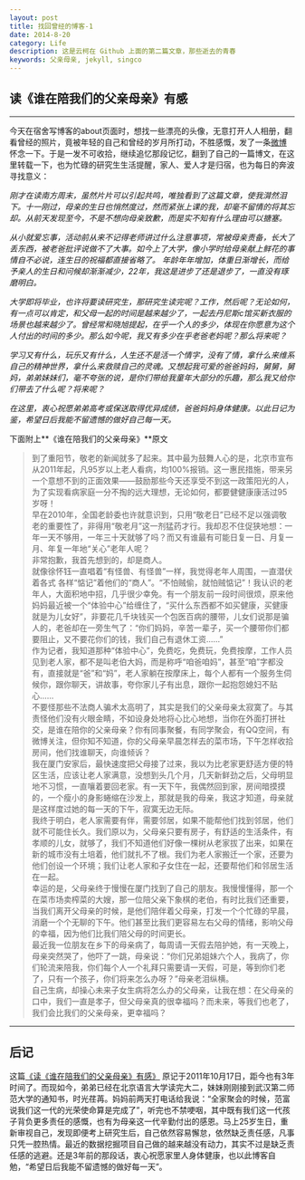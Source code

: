 ```yaml
---
layout: post
title: 找回曾经的博客-1
date: 2014-8-20
category: Life 
description: 这是云柯在 Github 上面的第二篇文章，那些逝去的青春
keywords: 父亲母亲, jekyll, singco
---
```


## 读《谁在陪我们的父亲母亲》有感  
  

***

今天在宿舍写博客的about页面时，想找一些漂亮的头像，无意打开人人相册，翻看曾经的照片，竟被年轻的自己和曾经的岁月所打动，不胜感慨，发了一条[微博](http://weibo.com/1792436651/Bj3uv8uGE?mod=weibotime) 怀念一下。于是一发不可收拾，继续追忆那段记忆，翻到了自己的一篇博文，在这里转载一下，也为忙碌的研究生生活提醒，家人、爱人才是归宿，也为每日的奔波寻找意义：

_刚才在读南方周末，虽然片片可以引起共鸣，唯独看到了这篇文章，使我潸然泪下。十一刚过，母亲的生日也悄然度过，然而紧张上课的我，却毫不留情的将其忘却。从前天发现至今，不是不想向母亲致歉，而是实不知有什么理由可以搪塞。_

_从小就爱忘事，活动前从来不记得老师讲过什么注意事项，常被母亲责备，长大了丢东西，被老爸批评说做不了大事。如今上了大学，像小学时给母亲献上鲜花的事情自不必说，连生日的祝福都直接省略了。
年龄年年增加，体重日渐增长，而给予亲人的生日和问候却渐渐减少，22年，我这是进步了还是退步了，一直没有琢磨明白。_

_大学即将毕业，也许将要读研究生，那研究生读完呢？工作，然后呢？无论如何，有一点可以肯定，和父母一起的时间是越来越少了，一起去丹尼斯c馆买新衣服的场景也越来越少了。曾经常和晓旭提起，在乎一个人的多少，体现在你愿意为这个人付出的时间的多少。那么如今呢，我又有多少在乎老爸老妈呢？那么将来呢？_

_学习又有什么，玩乐又有什么，人生还不是活一个情字，没有了情，拿什么来维系自己的精神世界，拿什么来救赎自己的灵魂。又想起我可爱的爸爸妈妈，舅舅，舅妈，弟弟妹妹们，毫不夸张的说，是你们带给我童年大部分的乐趣，那么我又给你们带去了什么呢？将来呢？_

_在这里，衷心祝愿弟弟高考或保送取得优异成绩，爸爸妈妈身体健康。以此日记为鉴，希望日后我能不留遗憾的做好自己每一天。_

下面附上**《谁在陪我们的父亲母亲》**原文  

> 到了重阳节，敬老的新闻就多了起来。其中最为鼓舞人心的是，北京市宣布从2011年起，凡95岁以上老人看病，均100%报销。这一惠民措施，带来另一个意想不到的正面效果——鼓励那些今天还享受不到这一政策阳光的人，为了实现看病家庭一分不掏的远大理想，无论如何，都要健健康康活过95岁呀！   
早在2010年，全国老龄委也许就意识到，只用“敬老日”已经不足以强调敬老的重要性了，非得用“敬老月”这一剂猛药才行。我却忍不住促狭地想：一年一天不够用，一年三十天就够了吗？而又有谁最有可能日复一日、月复一月、年复一年地“关心”老年人呢？   
> 非常抱歉，我首先想到的，却是商人。   
> 就像徐怀钰一直唱着“有怪兽、有怪兽”一样，我觉得老年人周围，一直潜伏着各式 各样“惦记”着他们的“商人”。“不怕贼偷，就怕贼惦记”！我认识的老年人，大面积地中招，几乎很少幸免。有一个朋友前一段时间很烦，原来他妈妈最近被一个“体验中心”给缠住了，“买什么东西都不如买健康，买健康就是为儿女好”，非要花几千块钱买一个包医百病的腰带，儿女们说那是骗人的，老爸却在一旁生气了：“你们妈妈，辛苦一辈子，买一个腰带你们都要阻止，又不要花你们的钱，我们自己有退休工资……”   
> 作为记者，我知道那种“体验中心”，免费吃，免费玩，免费按摩，工作人员见到老人家，都不是叫老伯大妈，而是称呼“咱爸咱妈”，甚至“咱”字都没有，直接就是“爸”和“妈”，老人家躺在按摩床上，每个人都有一个服务生伺候你，跟你聊天，讲故事，夸你家儿子有出息，跟你一起抱怨媳妇不贴心……   
> 不要怪那些不法商人骗术太高明了，其实是我们的父亲母亲太寂寞了。与其责怪他们没有火眼金睛，不如设身处地将心比心地想，当你在外面打拼社交，是谁在陪你的父亲母亲？你有同事聚餐，有同学聚会，有QQ空间，有微博关注，但你知不知道，你的父母亲早晨怎样去的菜市场，下午怎样收拾房间，他们找谁聊天，向谁倾诉？   
我在厦门安家后，最快速度把父母接了过来，我以为比老家更舒适方便的特区生活，应该让老人家满意，没想到头几个月，几天新鲜劲之后，父母明显地不习惯，一直嚷着要回老家。有一天下午，我偶然回到家，房间暗摸摸的，一个瘦小的身影蜷缩在沙发上，那就是我的母亲，我这才知道，母亲就是这样度过她的每一天的下午，寂寞无边无际。    
> 我终于明白，老人家需要有伴，需要邻居，如果不能帮他们找到邻居，他们就不可能住长久。我们原以为，父母亲只要有房子，有舒适的生活条件，有孝顺的儿女，就够了，我们不知道他们好像一棵树从老家拔了出来，如果在新的城市没有土培着，他们就扎不了根。我们为老人家搬迁一个家，还要为他们创设一个环境；我们让老人家和子女住在一起，还要帮他们和邻居生活在一起。    
幸运的是，父母亲终于慢慢在厦门找到了自己的朋友。我慢慢懂得，那一个在菜市场卖榨菜的大嫂，那一位陪父亲下象棋的老伯，有时比我们还重要，当我们离开父母亲的时候，是他们陪伴着父母亲，打发一个个忙碌的早晨，消磨一个个无聊的下午。他们甚至比我们更容易左右父母的情绪，影响父母的幸福，因为他们比我们陪父母的时间更长。    
> 最近我一位朋友在乡下的母亲病了，每周请一天假去陪护她，有一天晚上，母亲突然哭了，他吓了一跳，母亲说：“你们兄弟姐妹六个人，我病了，你们轮流来陪我，你们每个人一个礼拜只需要请一天假，可是，等到你们老了，只有一个孩子，你们将来怎么办呀？”母亲老泪纵横。    
> 自己生病，却操心未来子女生病将怎么办的父母亲，让我在想：在父母亲的口中，我们一直是孝子，但父母亲真的很幸福吗？而未来，等我们也老了，我们会比我们的父亲母亲，更幸福吗？    

***

## 后记

这篇[《读《谁在陪我们的父亲母亲》有感》](http://blog.renren.com/blog/247372810/770100648?bfrom=01020340100) 原记于2011年10月17日，距今也有3年时间了。而现如今，弟弟已经在北京语言大学读完大二，妹妹刚刚接到武汉第二师范大学的通知书，时光荏苒。妈妈前两天打电话给我说：“全家聚会的时候，范富说我们这一代的光荣使命算是完成了”，听完也不禁哽咽，其中既有我们这一代孩子背负更多责任的感慨，也有为母亲这一代辛勤付出的感恩。马上25岁生日，重新审视自己，发现即便考上研究生后，自己依然容易懈怠，依然缺乏责任感，凡事只凭一腔热情。最近的数据挖掘项目自己做的越来越没有动力，其实不过是缺乏责任感的逃避。还是3年前的那段话，衷心祝愿家里人身体健康，也以此博客自勉，“希望日后我能不留遗憾的做好每一天”。